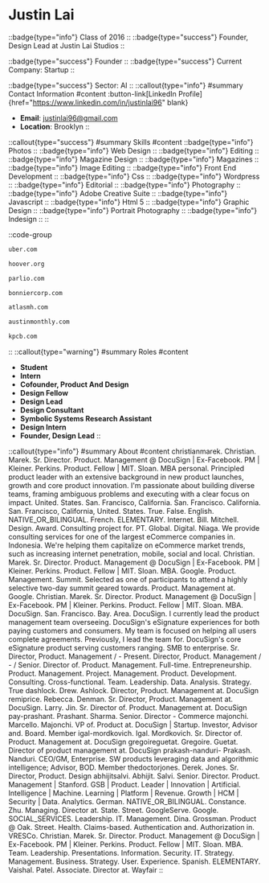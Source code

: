 # Justin Lai
::badge{type="info"}
Class of 2016
::
::badge{type="success"}
Founder, Design Lead at Justin Lai Studios
::

::badge{type="success"}
Founder
::
::badge{type="success"}
Current Company: Startup
::

::badge{type="success"}
Sector: AI
::
::callout{type="info"}
#summary
Contact Information
#content
:button-link[LinkedIn Profile]{href="https://www.linkedin.com/in/justinlai96" blank}
- **Email**: justinlai96@gmail.com
- **Location**: Brooklyn
::

::callout{type="success"}
#summary
Skills
#content
::badge{type="info"}
Photos
::
::badge{type="info"}
Web Design
::
::badge{type="info"}
Editing
::
::badge{type="info"}
Magazine Design
::
::badge{type="info"}
Magazines
::
::badge{type="info"}
Image Editing
::
::badge{type="info"}
Front End Development
::
::badge{type="info"}
Css
::
::badge{type="info"}
Wordpress
::
::badge{type="info"}
Editorial
::
::badge{type="info"}
Photography
::
::badge{type="info"}
Adobe Creative Suite
::
::badge{type="info"}
Javascript
::
::badge{type="info"}
Html 5
::
::badge{type="info"}
Graphic Design
::
::badge{type="info"}
Portrait Photography
::
::badge{type="info"}
Indesign
::
::

::code-group
```bash [Uber]
uber.com
```
```bash [Hoover Institution at Stanford University]
hoover.org
```
```bash [Parlio]
parlio.com
```
```bash [Bonnier Corporation]
bonniercorp.com
```
```bash [Atlas]
atlasmh.com
```
```bash [Austin Monthly]
austinmonthly.com
```
```bash [Kleiner Perkins Caufield & Byers]
kpcb.com
```
::
::callout{type="warning"}
#summary
Roles
#content
- **Student**
- **Intern**
- **Cofounder, Product And Design**
- **Design Fellow**
- **Design Lead**
- **Design Consultant**
- **Symbolic Systems Research Assistant**
- **Design Intern**
- **Founder, Design Lead**
::

::callout{type="info"}
#summary
About
#content
christianmarek. Christian. Marek. Sr. Director. Product. Management @ DocuSign | Ex-Facebook. PM | Kleiner. Perkins. Product. Fellow | MIT. Sloan. MBA personal. Principled product leader with an extensive background in new product launches, growth and core product innovation. I'm passionate about building diverse teams, framing ambiguous problems and executing with a clear focus on impact. United. States. San. Francisco, California. San. Francisco. California. San. Francisco, California, United. States. True. False. English. NATIVE_OR_BILINGUAL. French. ELEMENTARY. Internet. Bill. Mitchell. Design. Award. Consulting project for. PT. Global. Digital. Niaga. We provide consulting services for one of the largest eCommerce companies in. Indonesia. We're helping them capitalize on eCommerce market trends, such as increasing internet penetration, mobile, social and local. Christian. Marek. Sr. Director. Product. Management @ DocuSign | Ex-Facebook. PM | Kleiner. Perkins. Product. Fellow | MIT. Sloan. MBA. Google. Product. Management. Summit. Selected as one of participants to attend a highly selective two-day summit geared towards. Product. Management at. Google. Christian. Marek. Sr. Director. Product. Management @ DocuSign | Ex-Facebook. PM | Kleiner. Perkins. Product. Fellow | MIT. Sloan. MBA. DocuSign. San. Francisco. Bay. Area. DocuSign. I currently lead the product management team overseeing. DocuSign's eSignature experiences for both paying customers and consumers. My team is focused on helping all users complete agreements. Previously, I lead the team for. DocuSign's core eSignature product serving customers ranging. SMB to enterprise. Sr. Director, Product. Management / - Present. Director, Product. Management / - / Senior. Director of. Product. Management. Full-time. Entrepreneurship. Product. Management. Project. Management. Product. Development. Consulting. Cross-functional. Team. Leadership. Data. Analysis. Strategy. True dashlock. Drew. Ashlock. Director, Product. Management at. DocuSign remiprice. Rebecca. Denman. Sr. Director, Product. Management at. DocuSign. Larry. Jin. Sr. Director of. Product. Management at. DocuSign pay-prashant. Prashant. Sharma. Senior. Director - Commerce majonchi. Marcello. Majonchi. VP of. Product at. DocuSign | Startup. Investor, Advisor and. Board. Member igal-mordkovich. Igal. Mordkovich. Sr. Director of. Product. Management at. DocuSign gregoireguetat. Gregoire. Guetat. Director of product management at. DocuSign prakash-nanduri- Prakash. Nanduri. CEO/GM, Enterprise. SW products leveraging data and algorithmic intelligence; Advisor, BOD. Member thedoctorjones. Derek. Jones. Sr. Director, Product. Design abhijitsalvi. Abhijit. Salvi. Senior. Director. Product. Management | Stanford. GSB | Product. Leader | Innovation | Artificial. Intelligence | Machine. Learning | Platform | Revenue. Growth | HCM | Security | Data. Analytics. German. NATIVE_OR_BILINGUAL. Constance. Zhu. Managing. Director at. State. Street. GoogleServe. Google. SOCIAL_SERVICES. Leadership. IT. Management. Dina. Grossman. Product @ Oak. Street. Health. Claims-based. Authentication and. Authorization in. VRESCo. Christian. Marek. Sr. Director. Product. Management @ DocuSign | Ex-Facebook. PM | Kleiner. Perkins. Product. Fellow | MIT. Sloan. MBA. Team. Leadership. Presentations. Information. Security. IT. Strategy. Management. Business. Strategy. User. Experience. Spanish. ELEMENTARY. Vaishal. Patel. Associate. Director at. Wayfair
::

